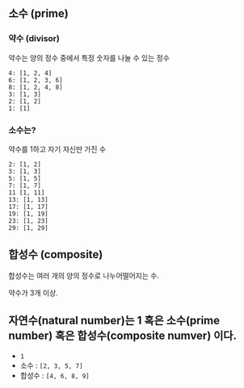 ## 소수 (prime)

### 약수 (divisor)

약수는 양의 정수 중에서 특정 숫자를 나눌 수 있는 정수

```
4: [1, 2, 4]
6: [1, 2, 3, 6]
8: [1, 2, 4, 8]
3: [1, 3]
2: [1, 2]
1: [1]
```

### 소수는?

약수를 1하고 자기 자신만 가진 수

```
2: [1, 2]
3: [1, 3]
5: [1, 5]
7: [1, 7]
11 [1, 11]
13: [1, 13]
17: [1, 17]
19: [1, 19]
23: [1, 23]
29: [1, 29]
```

## 합성수 (composite)

합성수는 여러 개의 양의 정수로 나누어떨어지는 수.

약수가 3개 이상.

## 자연수(natural number)는 1 혹은 소수(prime number) 혹은 합성수(composite numver) 이다.

* `1`
* 소수 : `[2, 3, 5, 7]`
* 합성수 : `[4, 6, 8, 9]`
